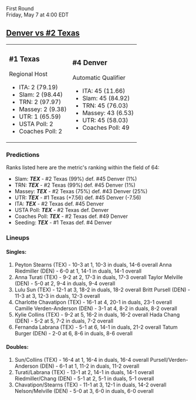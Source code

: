First Round  
Friday, May 7 at 4:00 EDT
## [Denver vs #2 Texas](https://www.ncaa.com/game/5833678) 

<table><tr><td>  

### #1 Texas  

Regional Host  
- ITA: 2 (79.19)  
- Slam: 2 (98.44)  
- TRN: 2 (97.97)  
- Massey: 2 (9.38)  
- UTR: 1 (65.59)  
- USTA Poll: 2  
- Coaches Poll: 2  

</td><td>  

### #4 Denver  

Automatic Qualifier  
- ITA: 45 (11.66)  
- Slam: 45 (84.92)  
- TRN: 45 (76.03)  
- Massey: 43 (6.53)  
- UTR: 45 (58.03)  
- Coaches Poll: 49  

</td></tr></table>  

 ### Predictions  

Ranks listed here are the metric's ranking within the field of 64:  
- Slam: ***TEX*** - #2 Texas (99%) def. #45 Denver (1%)  
- TRN: ***TEX*** - #2 Texas (99%) def. #45 Denver (1%)  
- Massey: ***TEX*** - #2 Texas (75%) def. #43 Denver (25%)  
- UTR: ***TEX*** - #1 Texas (+7.56) def. #45 Denver (-7.56)  
- ITA: ***TEX*** - #2 Texas def. #45 Denver  
- USTA Poll: ***TEX*** - #2 Texas def. Denver  
- Coaches Poll: ***TEX*** - #2 Texas def. #49 Denver  
- Seeding: ***TEX*** - #1 Texas def. #4 Denver  

 ### Lineups  

 #### Singles:  
1. Peyton Stearns (TEX) - 10-3 at 1, 10-3 in duals, 14-6 overall
  Anna Riedmiller (DEN) - 6-0 at 1, 14-1 in duals, 14-1 overall
2. Anna Turati (TEX) - 9-2 at 2, 17-3 in duals, 17-3 overall
  Taylor Melville (DEN) - 5-0 at 2, 9-4 in duals, 9-4 overall
3. Lulu Sun (TEX) - 12-1 at 3, 18-2 in duals, 18-2 overall
  Britt Pursell (DEN) - 11-3 at 3, 12-3 in duals, 12-3 overall
4. Charlotte Chavatipon (TEX) - 16-1 at 4, 20-1 in duals, 23-1 overall
  Camille Verden-Anderson (DEN) - 3-1 at 4, 8-2 in duals, 8-2 overall
5. Kylie Collins (TEX) - 9-2 at 5, 16-2 in duals, 16-2 overall
  Hada Chang (DEN) - 5-2 at 5, 7-2 in duals, 7-2 overall
6. Fernanda Labrana (TEX) - 5-1 at 6, 14-1 in duals, 21-2 overall
  Tatum Burger (DEN) - 2-0 at 6, 8-6 in duals, 8-6 overall

 #### Doubles:  
1. Sun/Collins (TEX) - 16-4 at 1, 16-4 in duals, 16-4 overall
  Pursell/Verden-Anderson (DEN) - 6-1 at 1, 11-2 in duals, 11-2 overall
2. Turati/Labrana (TEX) - 13-1 at 2, 14-1 in duals, 14-1 overall
  Riedmiller/Chang (DEN) - 5-1 at 2, 5-1 in duals, 5-1 overall
3. Chavatipon/Stearns (TEX) - 11-1 at 3, 12-1 in duals, 14-2 overall
  Nelson/Melville (DEN) - 5-0 at 3, 6-0 in duals, 6-0 overall